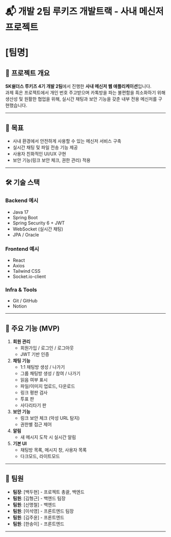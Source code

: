 # 📬 개발 2팀 루키즈 개발트랙 - 사내 메신저 프로젝트
# [팀명]

## 📌 프로젝트 개요
**SK쉴더스 루키즈 4기 개발 2팀**에서 진행한 **사내 메신저 웹 애플리케이션**입니다.  
과제 혹은 프로젝트에서 개인 번호 주고받으며 카톡방을 파는 불편함을 최소화하기 위해 생산성 및 원활한 협업을 위해, 실시간 채팅과 보안 기능을 갖춘 내부 전용 메신저를 구현했습니다.

---

## 🎯 목표
- 사내 환경에서 안전하게 사용할 수 있는 메신저 서비스 구축
- 실시간 채팅 및 파일 전송 기능 제공
- 사용자 친화적인 UI/UX 구현
- 보안 기능(링크 보안 체크, 권한 관리) 적용

---

## 🛠 기술 스택
### Backend 예시
- Java 17
- Spring Boot
- Spring Security 6 + JWT
- WebSocket (실시간 채팅)
- JPA / Oracle

### Frontend 예시
- React
- Axios
- Tailwind CSS
- Socket.io-client

### Infra & Tools
- Git / GitHub
- Notion

---

## 📂 주요 기능 (MVP)
1. **회원 관리**
   - 회원가입 / 로그인 / 로그아웃
   - JWT 기반 인증
2. **채팅 기능**
   - 1:1 채팅방 생성 / 나가기
   - 그룹 채팅방 생성 / 참여 / 나가기
   - 읽음 여부 표시
   - 파일/이미지 업로드, 다운로드
   - 링크 평판 검사
   - 투표 판
   - 사다리타기 판
3. **보안 기능**
   - 링크 보안 체크 (악성 URL 탐지)
   - 권한별 접근 제어
4. **알림**
   - 새 메시지 도착 시 실시간 알림
5. **기본 UI**
   - 채팅방 목록, 메시지 창, 사용자 목록
   - 다크모드, 라이트모드

---

## 👥 팀원
- **팀장**: [백두현] - 프로젝트 총괄, 백엔드
- **팀원**: [김형근] - 백엔드 팀장
- **팀원**: [신명철] - 백엔드
- **팀원**: [이석영] - 프론트엔드 팀장
- **팀원**: [김주윤] - 프론트엔드
- **팀원**: [한송이] - 프론트엔드

---
